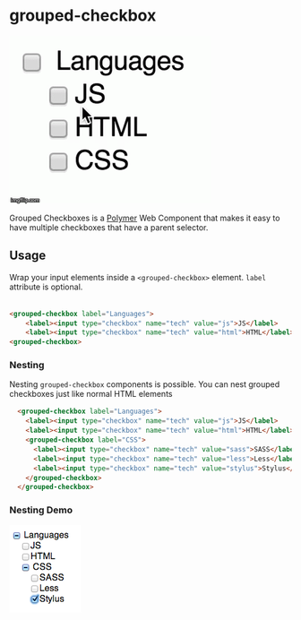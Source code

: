 grouped-checkbox
================

![Demo](demo.gif)

Grouped Checkboxes is a [Polymer](http://www.polymer-project.org/) Web Component that makes it easy to have multiple checkboxes that have a parent selector.

## Usage

Wrap your input elements inside a `<grouped-checkbox>` element. `label` attribute is optional.

```html

<grouped-checkbox label="Languages">
    <label><input type="checkbox" name="tech" value="js">JS</label>
    <label><input type="checkbox" name="tech" value="html">HTML</label>
<grouped-checkbox>
```

### Nesting

Nesting `grouped-checkbox` components is possible. You can nest grouped checkboxes just like normal HTML elements


```html
  <grouped-checkbox label="Languages">
    <label><input type="checkbox" name="tech" value="js">JS</label>
    <label><input type="checkbox" name="tech" value="html">HTML</label>
    <grouped-checkbox label="CSS">
      <label><input type="checkbox" name="tech" value="sass">SASS</label>
      <label><input type="checkbox" name="tech" value="less">Less</label>
      <label><input type="checkbox" name="tech" value="stylus">Stylus</label>
    </grouped-checkbox>
  </grouped-checkbox>
```

### Nesting Demo
![Nested Demo](nested-demo.png)